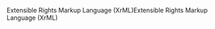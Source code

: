 <span data-ttu-id="d2e9e-101">Extensible Rights Markup Language (XrML)</span><span class="sxs-lookup"><span data-stu-id="d2e9e-101">Extensible Rights Markup Language (XrML)</span></span>